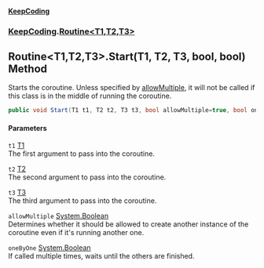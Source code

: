 #### [KeepCoding](index.md 'index')
### [KeepCoding](KeepCoding.md 'KeepCoding').[Routine&lt;T1,T2,T3&gt;](Routine_T1_T2_T3_.md 'KeepCoding.Routine&lt;T1,T2,T3&gt;')
## Routine&lt;T1,T2,T3&gt;.Start(T1, T2, T3, bool, bool) Method
Starts the coroutine. Unless specified by [allowMultiple](Routine_T1_T2_T3__Start_XDY7uU1hn0pvrY8x_2162g.md#KeepCoding_Routine_T1_T2_T3__Start(T1_T2_T3_bool_bool)_allowMultiple 'KeepCoding.Routine&lt;T1,T2,T3&gt;.Start(T1, T2, T3, bool, bool).allowMultiple'), it will not be called if this class is in the middle of running the coroutine.  
```csharp
public void Start(T1 t1, T2 t2, T3 t3, bool allowMultiple=true, bool oneByOne=false);
```
#### Parameters
<a name='KeepCoding_Routine_T1_T2_T3__Start(T1_T2_T3_bool_bool)_t1'></a>
`t1` [T1](Routine_T1_T2_T3_.md#KeepCoding_Routine_T1_T2_T3__T1 'KeepCoding.Routine&lt;T1,T2,T3&gt;.T1')  
The first argument to pass into the coroutine.
  
<a name='KeepCoding_Routine_T1_T2_T3__Start(T1_T2_T3_bool_bool)_t2'></a>
`t2` [T2](Routine_T1_T2_T3_.md#KeepCoding_Routine_T1_T2_T3__T2 'KeepCoding.Routine&lt;T1,T2,T3&gt;.T2')  
The second argument to pass into the coroutine.
  
<a name='KeepCoding_Routine_T1_T2_T3__Start(T1_T2_T3_bool_bool)_t3'></a>
`t3` [T3](Routine_T1_T2_T3_.md#KeepCoding_Routine_T1_T2_T3__T3 'KeepCoding.Routine&lt;T1,T2,T3&gt;.T3')  
The third argument to pass into the coroutine.
  
<a name='KeepCoding_Routine_T1_T2_T3__Start(T1_T2_T3_bool_bool)_allowMultiple'></a>
`allowMultiple` [System.Boolean](https://docs.microsoft.com/en-us/dotnet/api/System.Boolean 'System.Boolean')  
Determines whether it should be allowed to create another instance of the coroutine even if it's running another one.
  
<a name='KeepCoding_Routine_T1_T2_T3__Start(T1_T2_T3_bool_bool)_oneByOne'></a>
`oneByOne` [System.Boolean](https://docs.microsoft.com/en-us/dotnet/api/System.Boolean 'System.Boolean')  
If called multiple times, waits until the others are finished.
  
